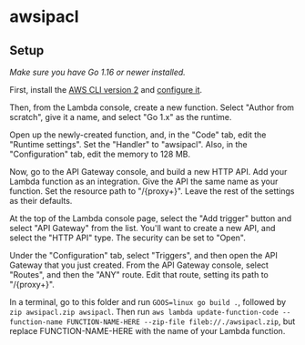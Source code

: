 # awsipacl
## Setup
_Make sure you have Go 1.16 or newer installed._

First, install the [AWS CLI version 2](https://docs.aws.amazon.com/cli/latest/userguide/install-cliv2.html) and [configure it](https://docs.aws.amazon.com/cli/latest/userguide/cli-configure-quickstart.html).

Then, from the Lambda console, create a new function. Select "Author from scratch", give it a name, and select "Go 1.x" as the runtime.

Open up the newly-created function, and, in the "Code" tab, edit the "Runtime settings". Set the "Handler" to "awsipacl". Also, in the "Configuration" tab, edit the memory to 128 MB.

Now, go to the API Gateway console, and build a new HTTP API. Add your Lambda function as an integration. Give the API the same name as your function. Set the resource path to "/{proxy+}". Leave the rest of the settings as their defaults.

At the top of the Lambda console page, select the "Add trigger" button and select "API Gateway" from the list. You'll want to create a new API, and select the "HTTP API" type. The security can be set to "Open".

Under the "Configuration" tab, select "Triggers", and then open the API Gateway that you just created. From the API Gateway console, select "Routes", and then the "ANY" route. Edit that route, setting its path to "/{proxy+}".

In a terminal, go to this folder and run `GOOS=linux go build .`, followed by `zip awsipacl.zip awsipacl`. Then run `aws lambda update-function-code --function-name FUNCTION-NAME-HERE --zip-file fileb://./awsipacl.zip`, but replace FUNCTION-NAME-HERE with the name of your Lambda function.